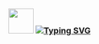 ### <img src="https://media1.tenor.com/m/bxT-HcVQnOQAAAAC/hi-smiley-face.gif" with="30" height="50" /> [![Typing SVG](https://readme-typing-svg.demolab.com/?lines=Hola+Mundo;Soy+Jorge;jorch+pa'+los+compas)](https://git.io/typing-svg)
